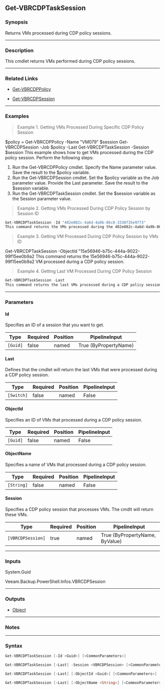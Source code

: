 Get-VBRCDPTaskSession
---------------------

### Synopsis
Returns VMs processed during CDP policy sessions.

---

### Description

This cmdlet returns VMs performed during CDP policy sessions.

---

### Related Links
* [Get-VBRCDPPolicy](Get-VBRCDPPolicy)

* [Get-VBRCDPSession](Get-VBRCDPSession)

---

### Examples
> Example 1. Getting VMs Processed During Specific CDP Policy Session

$policy = Get-VBRCDPPolicy -Name "VM079"
$session Get-VBRCDPSession -Job $policy -Last
Get-VBRCDPTaskSession -Session $session
This example shows how to get VMs processed during the CDP policy session.
Perform the following steps:
1. Run the Get-VBRCDPPolicy cmdlet. Specify the Name parameter value. Save the result to the $policy variable.
2. Run the Get-VBRCDPSession cmdlet. Set the $policy variable as the Job parameter value. Provide the Last parameter. Save the result to the $session variable.
3. Run the Get-VBRCDPTaskSession cmdlet. Set the $session variable as the Session parameter value.
> Example 2. Getting VMs Processed During CDP Policy Session by Session ID

```PowerShell
Get-VBRCDPTaskSession -Id "402e082c-4a6d-4a9b-86c8-3330f35e9773"
This command returns the VMs processed during the 402e082c-4a6d-4a9b-86c8-3330f35e9773 CDP policy session.
```
> Example 3. Getting VM Processed During CDP Policy Session by VMs ID

Get-VBRCDPTaskSession -ObjectId "15e56946-b75c-444a-9022-99f15ee0b9a2
This command returns the 15e56946-b75c-444a-9022-99f15ee0b9a2 VM processed during a CDP policy session.
> Example 4. Getting Last VM Processed During CDP Policy Session

```PowerShell
Get-VBRCDPTaskSession -Last
This command returns the last VMs processed during a CDP policy session.
```

---

### Parameters
#### **Id**
Specifies an ID of a session that you want to get.

|Type    |Required|Position|PipelineInput        |
|--------|--------|--------|---------------------|
|`[Guid]`|false   |named   |True (ByPropertyName)|

#### **Last**
Defines that the cmdlet will return the last VMs that were processed during a CDP policy session.

|Type      |Required|Position|PipelineInput|
|----------|--------|--------|-------------|
|`[Switch]`|false   |named   |False        |

#### **ObjectId**
Specifies an ID of VMs that processed during a CDP policy session.

|Type    |Required|Position|PipelineInput|
|--------|--------|--------|-------------|
|`[Guid]`|false   |named   |False        |

#### **ObjectName**
Specifies a name of VMs that processed during a CDP policy session.

|Type      |Required|Position|PipelineInput|
|----------|--------|--------|-------------|
|`[String]`|false   |named   |False        |

#### **Session**
Specifies a CDP policy session that processes VMs. The cmdlt will return these VMs.

|Type             |Required|Position|PipelineInput                 |
|-----------------|--------|--------|------------------------------|
|`[VBRCDPSession]`|true    |named   |True (ByPropertyName, ByValue)|

---

### Inputs
System.Guid

Veeam.Backup.PowerShell.Infos.VBRCDPSession

---

### Outputs
* [Object](https://learn.microsoft.com/en-us/dotnet/api/System.Object)

---

### Notes

---

### Syntax
```PowerShell
Get-VBRCDPTaskSession [-Id <Guid>] [<CommonParameters>]
```
```PowerShell
Get-VBRCDPTaskSession [-Last] -Session <VBRCDPSession> [<CommonParameters>]
```
```PowerShell
Get-VBRCDPTaskSession [-Last] [-ObjectId <Guid>] [<CommonParameters>]
```
```PowerShell
Get-VBRCDPTaskSession [-Last] [-ObjectName <String>] [<CommonParameters>]
```
